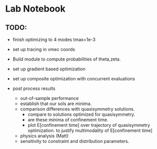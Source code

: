 
# Lab Notebook

## TODO:
- finish optimizing to 4 modes tmax=1e-3
- set up tracing in vmec coords

- Build module to compute probabilities of theta,zeta.
- set up gradient based optimization
- set up composite optimization with concurrent evaluations

- post process results
  - out-of-sample performance
  - establish that our sols are minima.
  - comparison differences with quasisymmetry solutions.
    - compare to solutions optimized for quasisymmetry.
    - are these minima of confinement time.
    - plot E[confinement time] over trajectory of quasisymmetry optimization.
      to justify multimodality of E[confinement time]
  - physics analysis (Matt)
  - sensitivity to constraint and distribution parameters.
